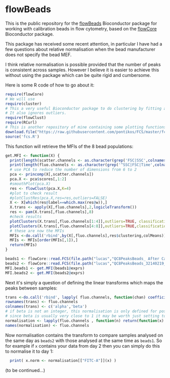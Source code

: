 flowBeads
=========

This is the public repository for the [flowBeads](http://www.bioconductor.org/packages/release/bioc/html/flowBeads.html) Bioconductor package for working with calibration beads in flow cytometry, based on the [flowCore](http://www.bioconductor.org/packages/release/bioc/html/flowCore.html) Bioconductor package.

This package has received some recent attention, in particular I have had a few questions about relative normalisation when the bead manufacturer does not specify the bead MEF.

I think relative normalisation is possible provided that the number of peaks is consistent across samples.
However I believe it is easier to achieve this without using the package which can be quite rigid and cumbersome.

Here is some R code of how to go about it:

```R
require(flowCore)
# We will use
require(cluster)
# This a very useful Bioconductor package to do clustering by fitting a mixture of normal distributions.
# It also ignores outliers.
require(flowClust)
require(RCurl)
# This is another repository of mine containing some plotting functions for flow data.
download.file("https://raw.githubusercontent.com/pontikos/FCS/master/fcs.R", destfile = "fcs.R", method = "curl")
source('fcs.R')
```
This function will retrieve the MFIs of the 8 bead populations:

```R
get.MFI <- function(X) {
  print(length(scatter.channels <- as.character(grep('FSC|SSC',colnames(X),value=TRUE))))
  print(length(fluo.channels <- as.character(grep('^SSC|FSC|Time',colnames(X),invert=T,value=T))))
  # use PCA to reduce the number of dimensions from 6 to 2
  pca <- princomp(X[,scatter.channels])
  pca.X <- pca$scores[,1:2]
  #smoothPlot(pca.X)
  res <- flowClust(pca.X,K=4)
  #plot to check result
  #plotClustRes(pca.X,res=res,outliers=FALSE)
  X <- X[which(res@label==which.max(res@w)),]
  X.trans <- apply(X[,fluo.channels],2,logicleTransform())
  res <- pam(X.trans[,fluo.channels],8)
  #check results
  plotClusters(X.trans[,fluo.channels[1:4]],outliers=TRUE, classification=res$clustering,chulls=FALSE) 
  plotClusters(X.trans[,fluo.channels[4:8]],outliers=TRUE,classification=res$clustering,chulls=FALSE)
  # these are now the MFIs
  MFIs <-do.call('rbind',by(X[,fluo.channels],res$clustering,colMeans))
  MFIs <- MFIs[order(MFIs[,1]),]
  return(MFIs)
}
```
 
```R
beads1 <- flowCore::read.FCS(file.path("lucas","QC8PeaksBeads_ After Capture Beads_SAS_ARIAIII_CORDOBA_19112014.fcs"))
beads2 <- flowCore::read.FCS(file.path("lucas","QC8PeaksBeads_32140219_SAS_ARIA_19MAR2015_19MAR2015.fcs"))
MFI.beads1 <- get.MFI(beads1@exprs)
MFI.beads2 <- get.MFI(beads2@exprs)
```

Next it's simply a question of defining the linear transforms which maps the peaks between samples:

```R
trans <-do.call('rbind', lapply( fluo.channels, function(chan) coefficients(lm(log10(MFI.beads1[,chan])  ~ log10(MFI.beads2[,chan]))) ) )
rownames(trans) <- fluo.channels
colnames(trans) <- c('alpha','beta')
# if beta is not an integer, this normalisation is only defined for positive x
# since beta is usually very close to 1 it may be worth just setting to 1
normalisation <- lapply(fluo.channels , function(n) return(function(x) 10**trans[n,'alpha'] + x**trans[n,'beta']) )
names(normalisation) <- fluo.channels
```
Now normalisation contains the transform to compare samples analysed on the same day as ```beads2``` with those analysed at the same time as ```beads1```.
So for example if ```x``` contains your data from day 2 then you can simply do this to normalise it to day 1:

```R
  print( x.norm <- normalisation[["FITC-A"]](x) )
```

(to be continued...)







